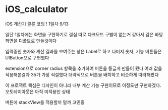 # iOS_calculator

iOS 계산기 클론 코딩 !
1일차 9/13

일단 1일차에는 화면을 구현하기로 결심
따로 다크모드 구별이 없는거 같아서 검은 바탕화면을 디폴트로 만들것이다

입력중인 숫자와 계산 결과를 보여주는 창은 Label로 하고
나머지 숫자, 기능 버튼들은 UIButton으로 구현했다

extension으로 corner radius 항목을 추가하여 버튼을 둥글게 만들어 줬다
여러 값을 적용해본결과 35가 가장 적절했다
대략적으로 버튼을 배치하고 비슷하게 따라해봤다

이 프로젝트 핵심은 디자인이 아니라 내부 계산 기능 구현이므로 이정도만 구현하겠다.
오토레이아웃은 아직 미적용인 상태

버튼에 stackView를 적용할까 말까 고민중
